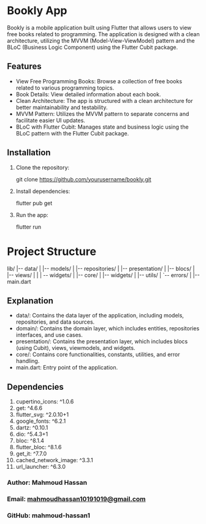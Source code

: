 # Bookly App

Bookly is a mobile application built using Flutter that allows users to view free books related to programming. The application is designed with a clean architecture, utilizing the MVVM (Model-View-ViewModel) pattern and the BLoC (Business Logic Component) using the Flutter Cubit package.

## Features

- View Free Programming Books: Browse a collection of free books related to various programming topics.
- Book Details: View detailed information about each book.
- Clean Architecture: The app is structured with a clean architecture for better maintainability and testability.
- MVVM Pattern: Utilizes the MVVM pattern to separate concerns and facilitate easier UI updates.
- BLoC with Flutter Cubit: Manages state and business logic using the BLoC pattern with the Flutter Cubit package.

## Installation

1. Clone the repository:

   git clone https://github.com/yourusername/bookly.git
  
2. Install dependencies:

   flutter pub get

3. Run the app:
   
   flutter run 

# Project Structure
lib/
|-- data/
|   |-- models/
|   |-- repositories/
|
|-- presentation/
|   |-- blocs/
|   |-- views/
|   | | -- widgets/
|
|-- core/
|   |-- widgets/
|   |-- utils/
|   `-- errors/
|
|-- main.dart

## Explanation

  - data/: Contains the data layer of the application, including models, repositories, and data sources.
  - domain/: Contains the domain layer, which includes entities, repositories interfaces, and use cases.
  - presentation/: Contains the presentation layer, which includes blocs (using Cubit), views, viewmodels, and widgets.
  - core/: Contains core functionalities, constants, utilities, and error handling.
  - main.dart: Entry point of the application.

## Dependencies
  1. cupertino_icons: ^1.0.6
  2. get: ^4.6.6
  3. flutter_svg: ^2.0.10+1
  4. google_fonts: ^6.2.1
  5. dartz: ^0.10.1
  6. dio: ^5.4.3+1
  7. bloc: ^8.1.4
  8. flutter_bloc: ^8.1.6
  9. get_it: ^7.7.0
  10. cached_network_image: ^3.3.1
  11. url_launcher: ^6.3.0
  ### Author: Mahmoud Hassan
  ### Email: mahmoudhassan10191019@gmail.com
  ### GitHub: mahmoud-hassan1

